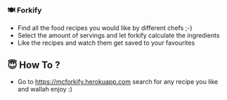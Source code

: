 ### 🍽️ Forkify
- Find all the food recipes  you would like by different chefs ;-)
- Select the amount of servings and let forkify calculate the ingredients
- Like the recipes and watch them get saved to your favourites
## 😇 How To ?
- Go to https://mcforkify.herokuapp.com search for any recipe you like and wallah enjoy :)
